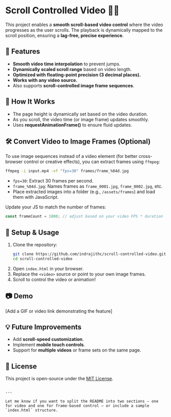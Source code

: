 # Scroll Controlled Video 🎥🚀

This project enables a **smooth scroll-based video control** where the video progresses as the user scrolls. The playback is dynamically mapped to the scroll position, ensuring a **lag-free, precise experience**.

## 🌟 Features
- **Smooth video time interpolation** to prevent jumps.
- **Dynamically scaled scroll range** based on video length.
- **Optimized with floating-point precision (3 decimal places).**
- **Works with any video source.**
- Also supports **scroll-controlled image frame sequences**.

## 📜 How It Works
- The page height is dynamically set based on the video duration.
- As you scroll, the video time (or image frame) updates smoothly.
- Uses **requestAnimationFrame()** to ensure fluid updates.

## 🛠️ Convert Video to Image Frames (Optional)

To use image sequences instead of a video element (for better cross-browser control or creative effects), you can extract frames using `ffmpeg`:

```sh
ffmpeg -i input.mp4 -vf "fps=30" frames/frame_%04d.jpg
```

- `fps=30`: Extract 30 frames per second.
- `frame_%04d.jpg`: Names frames as `frame_0001.jpg`, `frame_0002.jpg`, etc.
- Place extracted images into a folder (e.g., `/assets/frames`) and load them with JavaScript.

Update your JS to match the number of frames:
```js
const frameCount = 1800; // adjust based on your video FPS * duration
```

## 🚀 Setup & Usage
1. Clone the repository:
   ```sh
   git clone https://github.com/indrajithc/scroll-controlled-video.git
   cd scroll-controlled-video
   ```
2. Open `index.html` in your browser.
3. Replace the `<video>` source or point to your own image frames.
4. Scroll to control the video or animation!

## 📷 Demo
[Add a GIF or video link demonstrating the feature]

## 💡 Future Improvements
- Add **scroll-speed customization**.
- Implement **mobile touch controls**.
- Support for **multiple videos** or frame sets on the same page.

## 📝 License
This project is open-source under the [MIT License](LICENSE).
```

---

Let me know if you want to split the README into two sections — one for video and one for frame-based control — or include a sample `index.html` structure.